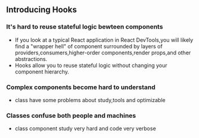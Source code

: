 ## Introducing Hooks

### It's hard to reuse stateful logic bewteen components
* If you look at a typical React application in React DevTools,you will likely find a "wrapper hell" of component surrounded by layers of providers,consumers,higher-order components,render props,and other abstractions.
* Hooks allow you to reuse stateful logic without changing your component hierarchy.

### Complex components become hard to understand
* class have some problems about study,tools and optimizable

### Classes confuse both people and machines
* class component study very hard and code very verbose